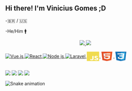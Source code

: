 ## Hi there! I'm Vinicius Gomes ;D

-🇧🇷 / 🇺🇸

-He/Him 🚹

  <div align="center">
    <a href="https://github.com/UT0P1C">
    <img height="170em" src="https://github-readme-stats.vercel.app/api?username=UT0P1C&show_icons=true&theme=tokyonight&title_color=include_all_commits=true&count_private=true"/>
    <img height="170em" src="https://github-readme-stats.vercel.app/api/top-langs/?username=UT0P1C&layout=compact&langs_count=7&theme=tokyonight"/>
  </div>
  
  <div style="display: inline_block"><br>
    <img align="center" alt="Vue.js" height="30" width="40" src="https://cdn.jsdelivr.net/gh/devicons/devicon/icons/vuejs/vuejs-original.svg" />
    <img align="center" alt="React" height="30" width="40" src="https://cdn.jsdelivr.net/gh/devicons/devicon/icons/react/react-original.svg" />
    <img align="center" alt="Node js" height="30" width="40" src="https://cdn.jsdelivr.net/gh/devicons/devicon/icons/nodejs/nodejs-original.svg" />
    <img align="center" alt="Laravel" height="30" width="40" src="https://cdn.jsdelivr.net/gh/devicons/devicon/icons/laravel/laravel-plain-wordmark.svg" />
    <img align="center" alt="JavaScript" height="30" width="40" src="https://raw.githubusercontent.com/devicons/devicon/master/icons/javascript/javascript-plain.svg"/>
    <img align="center" alt="HTML" height="30" width="40" src="https://raw.githubusercontent.com/devicons/devicon/master/icons/html5/html5-original.svg"/>
    <img align="center" alt="CSS" height="30" width="40" src="https://raw.githubusercontent.com/devicons/devicon/master/icons/css3/css3-original.svg"/>
   </div>
  
  ##
 
  <div> 
    <a href="https://instagram.com/esq_1z0" target="_blank"><img src="https://img.shields.io/badge/-Instagram-%23E4405F?style=for-the-badge&logo=instagram&logoColor=white" target="_blank"></a>
    <a href="https://www.linkedin.com/in/johab-vinicius/" target="_blank"> <img src="https://img.shields.io/badge/LinkedIn-0077B5?style=for-the-badge&logo=linkedin&logoColor=white" target="_blank"></a>
    <a href = "mailto:ljonham@gmail.com"><img src="https://img.shields.io/badge/-Gmail-%23333?style=for-the-badge&logo=gmail&logoColor=white" target="_blank"></a>
    <a href="https://twitter.com/esq1z0" target="_blank"><img src="https://img.shields.io/badge/Twitter-1DA1F2?style=for-the-badge&logo=twitter&logoColor=white" target="_blank"></a>
 
  ![Snake animation](https://github.com/UT0P1C/UT0P1C/blob/output/github-contribution-grid-snake.svg)

  </div>
